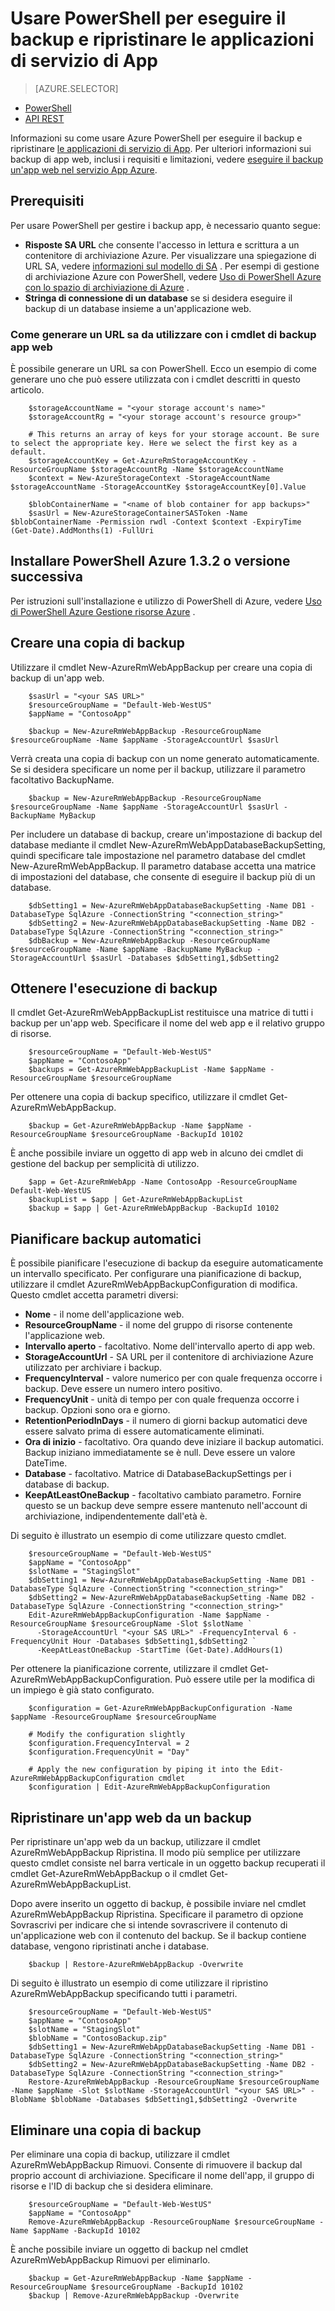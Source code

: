 <properties
    pageTitle="Usare PowerShell per eseguire il backup e ripristinare le applicazioni di servizio di App"
    description="Informazioni su come usare PowerShell per eseguire il backup e ripristinare un'applicazione di servizio App Azure"
    services="app-service"
    documentationCenter=""
    authors="NKing92"
    manager="wpickett"
    editor="" />

<tags
    ms.service="app-service"
    ms.workload="na"
    ms.tgt_pltfrm="na"
    ms.devlang="na"
    ms.topic="article"
    ms.date="08/10/2016"
    ms.author="nicking"/>
# <a name="use-powershell-to-back-up-and-restore-app-service-apps"></a>Usare PowerShell per eseguire il backup e ripristinare le applicazioni di servizio di App

> [AZURE.SELECTOR]
- [PowerShell](app-service-powershell-backup.md)
- [API REST](../app-service-web/websites-csm-backup.md)

Informazioni su come usare Azure PowerShell per eseguire il backup e ripristinare [le applicazioni di servizio di App](https://azure.microsoft.com/services/app-service/web/). Per ulteriori informazioni sui backup di app web, inclusi i requisiti e limitazioni, vedere [eseguire il backup un'app web nel servizio App Azure](../app-service-web/web-sites-backup.md).

## <a name="prerequisites"></a>Prerequisiti
Per usare PowerShell per gestire i backup app, è necessario quanto segue:

- **Risposte SA URL** che consente l'accesso in lettura e scrittura a un contenitore di archiviazione Azure. Per visualizzare una spiegazione di URL SA, vedere [informazioni sul modello di SA](../storage/storage-dotnet-shared-access-signature-part-1.md) . Per esempi di gestione di archiviazione Azure con PowerShell, vedere [Uso di PowerShell Azure con lo spazio di archiviazione di Azure](../storage/storage-powershell-guide-full.md) .
- **Stringa di connessione di un database** se si desidera eseguire il backup di un database insieme a un'applicazione web.

### <a name="how-to-generate-a-sas-url-to-use-with-the-web-app-backup-cmdlets"></a>Come generare un URL sa da utilizzare con i cmdlet di backup app web
È possibile generare un URL sa con PowerShell. Ecco un esempio di come generare uno che può essere utilizzata con i cmdlet descritti in questo articolo.

        $storageAccountName = "<your storage account's name>"
        $storageAccountRg = "<your storage account's resource group>"

        # This returns an array of keys for your storage account. Be sure to select the appropriate key. Here we select the first key as a default.
        $storageAccountKey = Get-AzureRmStorageAccountKey -ResourceGroupName $storageAccountRg -Name $storageAccountName
        $context = New-AzureStorageContext -StorageAccountName $storageAccountName -StorageAccountKey $storageAccountKey[0].Value

        $blobContainerName = "<name of blob container for app backups>"
        $sasUrl = New-AzureStorageContainerSASToken -Name $blobContainerName -Permission rwdl -Context $context -ExpiryTime (Get-Date).AddMonths(1) -FullUri

## <a name="install-azure-powershell-132-or-greater"></a>Installare PowerShell Azure 1.3.2 o versione successiva

Per istruzioni sull'installazione e utilizzo di PowerShell di Azure, vedere [Uso di PowerShell Azure Gestione risorse Azure](../powershell-install-configure.md) .

## <a name="create-a-backup"></a>Creare una copia di backup

Utilizzare il cmdlet New-AzureRmWebAppBackup per creare una copia di backup di un'app web.

        $sasUrl = "<your SAS URL>"
        $resourceGroupName = "Default-Web-WestUS"
        $appName = "ContosoApp"

        $backup = New-AzureRmWebAppBackup -ResourceGroupName $resourceGroupName -Name $appName -StorageAccountUrl $sasUrl

Verrà creata una copia di backup con un nome generato automaticamente. Se si desidera specificare un nome per il backup, utilizzare il parametro facoltativo BackupName.

        $backup = New-AzureRmWebAppBackup -ResourceGroupName $resourceGroupName -Name $appName -StorageAccountUrl $sasUrl -BackupName MyBackup

Per includere un database di backup, creare un'impostazione di backup del database mediante il cmdlet New-AzureRmWebAppDatabaseBackupSetting, quindi specificare tale impostazione nel parametro database del cmdlet New-AzureRmWebAppBackup. Il parametro database accetta una matrice di impostazioni del database, che consente di eseguire il backup più di un database.

        $dbSetting1 = New-AzureRmWebAppDatabaseBackupSetting -Name DB1 -DatabaseType SqlAzure -ConnectionString "<connection_string>"
        $dbSetting2 = New-AzureRmWebAppDatabaseBackupSetting -Name DB2 -DatabaseType SqlAzure -ConnectionString "<connection_string>"
        $dbBackup = New-AzureRmWebAppBackup -ResourceGroupName $resourceGroupName -Name $appName -BackupName MyBackup -StorageAccountUrl $sasUrl -Databases $dbSetting1,$dbSetting2

## <a name="get-backups"></a>Ottenere l'esecuzione di backup

Il cmdlet Get-AzureRmWebAppBackupList restituisce una matrice di tutti i backup per un'app web. Specificare il nome del web app e il relativo gruppo di risorse.

        $resourceGroupName = "Default-Web-WestUS"
        $appName = "ContosoApp"
        $backups = Get-AzureRmWebAppBackupList -Name $appName -ResourceGroupName $resourceGroupName

Per ottenere una copia di backup specifico, utilizzare il cmdlet Get-AzureRmWebAppBackup.

        $backup = Get-AzureRmWebAppBackup -Name $appName -ResourceGroupName $resourceGroupName -BackupId 10102

È anche possibile inviare un oggetto di app web in alcuno dei cmdlet di gestione del backup per semplicità di utilizzo.

        $app = Get-AzureRmWebApp -Name ContosoApp -ResourceGroupName Default-Web-WestUS
        $backupList = $app | Get-AzureRmWebAppBackupList
        $backup = $app | Get-AzureRmWebAppBackup -BackupId 10102

## <a name="schedule-automatic-backups"></a>Pianificare backup automatici

È possibile pianificare l'esecuzione di backup da eseguire automaticamente un intervallo specificato. Per configurare una pianificazione di backup, utilizzare il cmdlet AzureRmWebAppBackupConfiguration di modifica. Questo cmdlet accetta parametri diversi:

- **Nome** - il nome dell'applicazione web.
- **ResourceGroupName** - il nome del gruppo di risorse contenente l'applicazione web.
- **Intervallo aperto** - facoltativo. Nome dell'intervallo aperto di app web.
- **StorageAccountUrl** - SA URL per il contenitore di archiviazione Azure utilizzato per archiviare i backup.
- **FrequencyInterval** - valore numerico per con quale frequenza occorre i backup. Deve essere un numero intero positivo.
- **FrequencyUnit** - unità di tempo per con quale frequenza occorre i backup. Opzioni sono ora e giorno.
- **RetentionPeriodInDays** - il numero di giorni backup automatici deve essere salvato prima di essere automaticamente eliminati.
- **Ora di inizio** - facoltativo. Ora quando deve iniziare il backup automatici. Backup iniziano immediatamente se è null. Deve essere un valore DateTime.
- **Database** - facoltativo. Matrice di DatabaseBackupSettings per i database di backup.
- **KeepAtLeastOneBackup** - facoltativo cambiato parametro. Fornire questo se un backup deve sempre essere mantenuto nell'account di archiviazione, indipendentemente dall'età è.

Di seguito è illustrato un esempio di come utilizzare questo cmdlet.

        $resourceGroupName = "Default-Web-WestUS"
        $appName = "ContosoApp"
        $slotName = "StagingSlot"
        $dbSetting1 = New-AzureRmWebAppDatabaseBackupSetting -Name DB1 -DatabaseType SqlAzure -ConnectionString "<connection_string>"
        $dbSetting2 = New-AzureRmWebAppDatabaseBackupSetting -Name DB2 -DatabaseType SqlAzure -ConnectionString "<connection_string>"
        Edit-AzureRmWebAppBackupConfiguration -Name $appName -ResourceGroupName $resourceGroupName -Slot $slotName `
          -StorageAccountUrl "<your SAS URL>" -FrequencyInterval 6 -FrequencyUnit Hour -Databases $dbSetting1,$dbSetting2 `
          -KeepAtLeastOneBackup -StartTime (Get-Date).AddHours(1)

Per ottenere la pianificazione corrente, utilizzare il cmdlet Get-AzureRmWebAppBackupConfiguration. Può essere utile per la modifica di un impiego è già stato configurato.

        $configuration = Get-AzureRmWebAppBackupConfiguration -Name $appName -ResourceGroupName $resourceGroupName

        # Modify the configuration slightly
        $configuration.FrequencyInterval = 2
        $configuration.FrequencyUnit = "Day"

        # Apply the new configuration by piping it into the Edit-AzureRmWebAppBackupConfiguration cmdlet
        $configuration | Edit-AzureRmWebAppBackupConfiguration

## <a name="restore-a-web-app-from-a-backup"></a>Ripristinare un'app web da un backup

Per ripristinare un'app web da un backup, utilizzare il cmdlet AzureRmWebAppBackup Ripristina. Il modo più semplice per utilizzare questo cmdlet consiste nel barra verticale in un oggetto backup recuperati il cmdlet Get-AzureRmWebAppBackup o il cmdlet Get-AzureRmWebAppBackupList.

Dopo avere inserito un oggetto di backup, è possibile inviare nel cmdlet AzureRmWebAppBackup Ripristina. Specificare il parametro di opzione Sovrascrivi per indicare che si intende sovrascrivere il contenuto di un'applicazione web con il contenuto del backup. Se il backup contiene database, vengono ripristinati anche i database.

        $backup | Restore-AzureRmWebAppBackup -Overwrite

Di seguito è illustrato un esempio di come utilizzare il ripristino AzureRmWebAppBackup specificando tutti i parametri.

        $resourceGroupName = "Default-Web-WestUS"
        $appName = "ContosoApp"
        $slotName = "StagingSlot"
        $blobName = "ContosoBackup.zip"
        $dbSetting1 = New-AzureRmWebAppDatabaseBackupSetting -Name DB1 -DatabaseType SqlAzure -ConnectionString "<connection_string>"
        $dbSetting2 = New-AzureRmWebAppDatabaseBackupSetting -Name DB2 -DatabaseType SqlAzure -ConnectionString "<connection_string>"
        Restore-AzureRmWebAppBackup -ResourceGroupName $resourceGroupName -Name $appName -Slot $slotName -StorageAccountUrl "<your SAS URL>" -BlobName $blobName -Databases $dbSetting1,$dbSetting2 -Overwrite

## <a name="delete-a-backup"></a>Eliminare una copia di backup

Per eliminare una copia di backup, utilizzare il cmdlet AzureRmWebAppBackup Rimuovi. Consente di rimuovere il backup dal proprio account di archiviazione. Specificare il nome dell'app, il gruppo di risorse e l'ID di backup che si desidera eliminare.

        $resourceGroupName = "Default-Web-WestUS"
        $appName = "ContosoApp"
        Remove-AzureRmWebAppBackup -ResourceGroupName $resourceGroupName -Name $appName -BackupId 10102

È anche possibile inviare un oggetto di backup nel cmdlet AzureRmWebAppBackup Rimuovi per eliminarlo.

        $backup = Get-AzureRmWebAppBackup -Name $appName -ResourceGroupName $resourceGroupName -BackupId 10102
        $backup | Remove-AzureRmWebAppBackup -Overwrite
